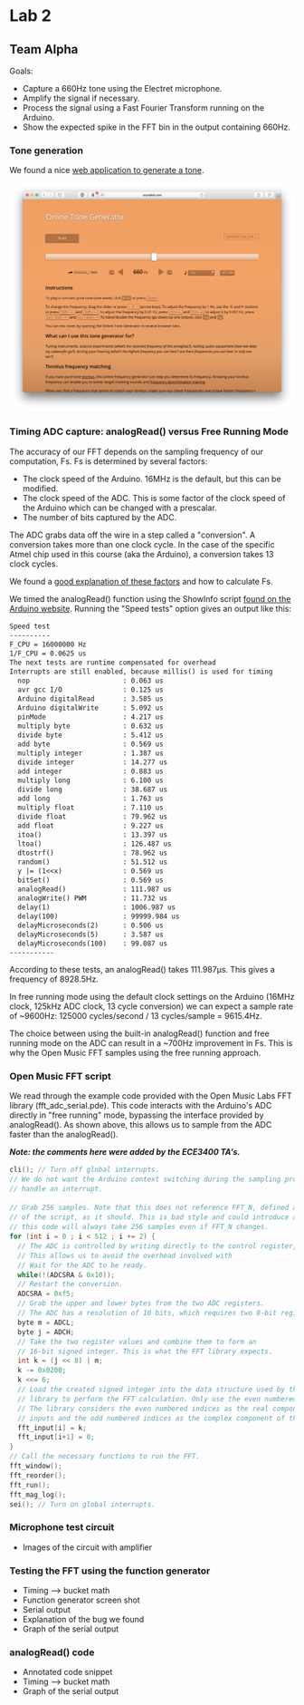 # Lab 2
## Team Alpha

Goals:
- Capture a 660Hz tone using the Electret microphone.
- Amplify the signal if necessary.
- Process the signal using a Fast Fourier Transform running on the Arduino.
- Show the expected spike in the FFT bin in the output containing 660Hz.

### Tone generation
We found a nice [web application to generate a tone](http://www.szynalski.com/tone-generator).

![Tone generator](images/tone_generator.png)

### Timing ADC capture: analogRead() versus Free Running Mode
The accuracy of our FFT depends on the sampling frequency of our computation, Fs. Fs is determined by several factors:
- The clock speed of the Arduino. 16MHz is the default, but this can be modified.
- The clock speed of the ADC. This is some factor of the clock speed of the Arduino which can be changed with a prescalar.
- The number of bits captured by the ADC.

The ADC grabs data off the wire in a step called a "conversion". A conversion takes more than one clock cycle. In the case of the specific Atmel chip used in this course (aka the Arduino), a conversion takes 13 clock cycles.

We found a [good explanation of these factors](http://www.microsmart.co.za/technical/2014/03/01/advanced-arduino-adc/) and how to calculate Fs.

We timed the analogRead() function using the ShowInfo script [found on the Arduino website](https://playground.arduino.cc/Main/ShowInfo). Running the "Speed tests" option gives an output like this:

```
Speed test
----------
F_CPU = 16000000 Hz
1/F_CPU = 0.0625 us
The next tests are runtime compensated for overhead
Interrupts are still enabled, because millis() is used for timing
  nop                       : 0.063 us
  avr gcc I/O               : 0.125 us
  Arduino digitalRead       : 3.585 us
  Arduino digitalWrite      : 5.092 us
  pinMode                   : 4.217 us
  multiply byte             : 0.632 us
  divide byte               : 5.412 us
  add byte                  : 0.569 us
  multiply integer          : 1.387 us
  divide integer            : 14.277 us
  add integer               : 0.883 us
  multiply long             : 6.100 us
  divide long               : 38.687 us
  add long                  : 1.763 us
  multiply float            : 7.110 us
  divide float              : 79.962 us
  add float                 : 9.227 us
  itoa()                    : 13.397 us
  ltoa()                    : 126.487 us
  dtostrf()                 : 78.962 us
  random()                  : 51.512 us
  y |= (1<<x)               : 0.569 us
  bitSet()                  : 0.569 us
  analogRead()              : 111.987 us
  analogWrite() PWM         : 11.732 us
  delay(1)                  : 1006.987 us
  delay(100)                : 99999.984 us
  delayMicroseconds(2)      : 0.506 us
  delayMicroseconds(5)      : 3.587 us
  delayMicroseconds(100)    : 99.087 us
-----------
```

According to these tests, an analogRead() takes 111.987µs. This gives a frequency of 8928.5Hz.

In free running mode using the default clock settings on the Arduino (16MHz clock, 125kHz ADC clock, 13 cycle conversion) we can expect a sample rate of ~9600Hz: 125000 cycles/second / 13 cycles/sample = 9615.4Hz.

The choice between using the built-in analogRead() function and free running mode on the ADC can result in a ~700Hz improvement in Fs. This is why the Open Music FFT samples using the free running approach.


### Open Music FFT script
We read through the example code provided with the Open Music Labs FFT library (fft_adc_serial.pde). This code interacts with the Arduino's ADC directly in "free running" mode, bypassing the interface provided by analogRead(). As shown above, this allows us to sample from the ADC faster than the analogRead().

***Note: the comments here were added by the ECE3400 TA's.***
```C
cli(); // Turn off global interrupts.
// We do not want the Arduino context switching during the sampling process to
// handle an interrupt.

// Grab 256 samples. Note that this does not reference FFT_N, defined at the top
// of the script, as it should. This is bad style and could introduce a bug, as
// this code will always take 256 samples even if FFT_N changes.
for (int i = 0 ; i < 512 ; i += 2) {
  // The ADC is controlled by writing directly to the control register, ADCSRA.
  // This allows us to avoid the overhead involved with
  // Wait for the ADC to be ready.
  while(!(ADCSRA & 0x10));
  // Restart the conversion.
  ADCSRA = 0xf5;
  // Grab the upper and lower bytes from the two ADC registers.
  // The ADC has a resolution of 10 bits, which requires two 8-bit registers.
  byte m = ADCL;
  byte j = ADCH;
  // Take the two register values and combine them to form an
  // 16-bit signed integer. This is what the FFT library expects.
  int k = (j << 8) | m;
  k -= 0x0200;
  k <<= 6;
  // Load the created signed integer into the data structure used by the FFT
  // library to perform the FFT calculation. Only use the even numbered indices.
  // The library considers the even numbered indices as the real component of the
  // inputs and the odd numbered indices as the complex component of the inputs.
  fft_input[i] = k;
  fft_input[i+1] = 0;
}
// Call the necessary functions to run the FFT.
fft_window();
fft_reorder();
fft_run();
fft_mag_log();
sei(); // Turn on global interrupts.
```


### Microphone test circuit
- Images of the circuit with amplifier


### Testing the FFT using the function generator
- Timing --> bucket math
- Function generator screen shot
- Serial output
- Explanation of the bug we found
- Graph of the serial output


### analogRead() code
- Annotated code snippet
- Timing --> bucket math
- Graph of the serial output
